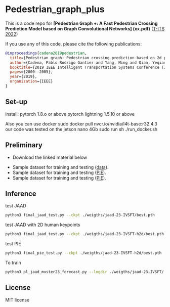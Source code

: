 # Pedestrian_graph_plus
This is a code repo for **[Pedestrian Graph +: A Fast Pedestrian Crossing Prediction Model based on Graph Convolutional Networks]
(xx.pdf)** ([T-ITS 2022](https://www.bilibili.com/video/BV1JB4y117Ho/))<br>

If you use any of this code, please cite the following publications:

```bibtex
@inproceedings{cadena2019pedestrian,
  title={Pedestrian graph: Pedestrian crossing prediction based on 2d pose estimation and graph convolutional networks},
  author={Cadena, Pablo Rodrigo Gantier and Yang, Ming and Qian, Yeqiang and Wang, Chunxiang},
  booktitle={2019 IEEE Intelligent Transportation Systems Conference (ITSC)},
  pages={2000--2005},
  year={2019},
  organization={IEEE}
}
```
## Set-up
install:
pytorch 1.8.o or above 
pytorch lightning 1.5.10 or above 

Also you can use docker
sudo docker pull nvcr.io/nvidia/l4t-base:r32.4.3
our code was tested on the jetson nano 4Gb
sudo run sh ./run_docker.sh

## Preliminary
- Download the linked material below
* Sample dataset for training and testing ([data](https://pan.baidu.com/s/1GiBAR2voRvk15nI2wsKnUQ?pwd=1234)).
* Sample dataset for training and testing ([PIE](https://pan.baidu.com/s/1zKmftUUa96QXMnmOdc24Og?pwd=1234)).
* Sample dataset for training and testing ([PIE](https://pan.baidu.com/s/1EgOjuYXQuaSqr8m0jDdkUA?pwd=1234 )).

## Inference
test JAAD
```bash
python3 final_jaad_test.py --ckpt ./weigths/jaad-23-IVSFT/best.pth
```
test JAAD with 2D human keypoints
```bash
python3 final_jaad_test.py --ckpt ./weigths/jaad-23-IVSFT-h2d/best.pth
```
test PIE
```bash
python3 final_pie_test.py --ckpt ./weigths/jaad-23-IVSFT-h2d/best.pth
```

To train 
```bash
python3 pl_jaad_muster23_forecast.py --logdir ./weigths/jaad-23-IVSFT/
```

## License

MIT license

